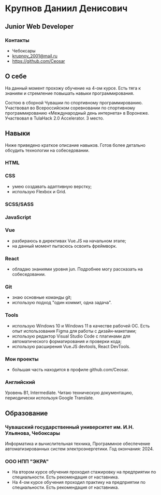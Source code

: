 # Крупнов Даниил Денисович
## Junior Web Developer

### Контакты
- Чебоксары
- krupnov_2001@mail.ru
- https://github.com/Ceosar

## О себе
На данный момент прохожу обучение на 4-ом курсе.
Есть тяга к знаниям и стремление повышать навыки программирования.

Состою в сборной Чувашии по спортивному программированию.
Участвовал во Всероссийском соревновании по спортивному программированию «Международный день интернета» в Воронеже.
Участвовал в TulaHack 2.0 Accelerator. 3 место.

## Навыки
Ниже приведено краткое описание навыков. Готов более детально обсудить технологии на собеседовании.

### HTML

### CSS
- умею создавать адаптивную верстку;
- использую Flexbox и Grid.

### SCSS/SASS

### JavaScript 

### Vue
- разбираюсь в директивах Vue.JS на начальном этапе;
- на данный момент пытасюсь освоить фреймворк.

### React
- обладаю знаниями уровня jun. Подробнее могу рассказать на собеседовании. 

### Git
- знаю основные команды git;
- использую подход "один коммит, одна задача".

### Tools
- использую Windows 10 и Windows 11 в качестве рабочей ОС. Есть опыт использования Figma для работы с дизайн-макетами;
- использую редактор Visual Studio Code с плагинами для автоматического форматирования и проверки кода;
- использую расширения Vue.JS devtools, React DevTools.

### Мои проекты
- бо́льшая часть находится в профиле github.com/Ceosar.

### Английский
Уровень B1, Intermediate. Читаю техническую документацию, периодически используя Google Translate.

## Образование

### Чувашский государственный университет им. И.Н. Ульянова, Чебоксары
Информатика и вычислительная техника, Программное обеспечение автоматизированных систем электроэнергетики.
Год окончания: 2024.

### ООО НПП "ЭКРА"
- На втором курсе обучения проходил стажировку на предприятии по специальности. Есть рекомендация от наставника.
- На 4-ом курсе обучения проходил практику на предприятии по специальности. Есть рекомендация от наставника.
